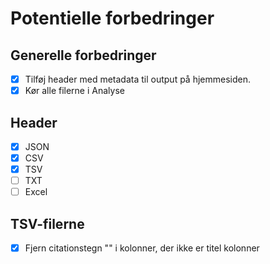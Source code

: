 # Potentielle forbedringer

## Generelle forbedringer
- [x] Tilføj header med metadata til output på hjemmesiden.
- [x] Kør alle filerne i Analyse

## Header
- [x] JSON
- [x] CSV
- [x] TSV
- [ ] TXT
- [ ] Excel

## TSV-filerne
- [x] Fjern citationstegn "" i kolonner, der ikke er titel kolonner

